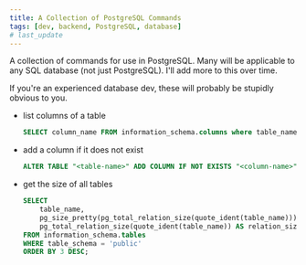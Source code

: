 ```yaml
---
title: A Collection of PostgreSQL Commands
tags: [dev, backend, PostgreSQL, database]
# last_update
---
```


A collection of commands for use in PostgreSQL. Many will be applicable to any SQL database (not just PostgreSQL). I'll add more to this over time.

If you're an experienced database dev, these will probably be stupidly obvious to you.

<!-- truncate -->

-   list columns of a table

    ```sql
    SELECT column_name FROM information_schema.columns where table_name = '<table-name>' ORDER BY ordinal_position;
    ```

-   add a column if it does not exist

    ```sql
    ALTER TABLE "<table-name>" ADD COLUMN IF NOT EXISTS "<column-name>" <column-type>;
    ```

-   get the size of all tables

    ```sql
    SELECT
        table_name,
        pg_size_pretty(pg_total_relation_size(quote_ident(table_name))) AS size,
        pg_total_relation_size(quote_ident(table_name)) AS relation_size
    FROM information_schema.tables
    WHERE table_schema = 'public'
    ORDER BY 3 DESC;
    ```
